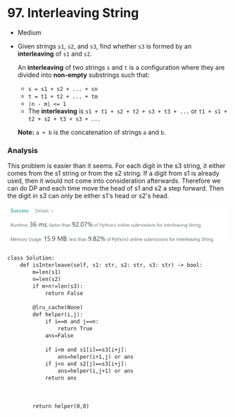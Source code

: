 # 97. Interleaving String

* Medium
*   Given strings `s1`, `s2`, and `s3`, find whether `s3` is formed by an **interleaving** of `s1` and `s2`.

    An **interleaving** of two strings `s` and `t` is a configuration where they are divided into **non-empty** substrings such that:

    * `s = s1 + s2 + ... + sn`
    * `t = t1 + t2 + ... + tm`
    * `|n - m| <= 1`
    * The **interleaving** is `s1 + t1 + s2 + t2 + s3 + t3 + ...` or `t1 + s1 + t2 + s2 + t3 + s3 + ...`

    **Note:** `a + b` is the concatenation of strings `a` and `b`.

### Analysis&#x20;

This problem is easier than it seems. For each digit in the s3 string, it either comes from the s1 string or from the s2 string. If a digit from s1 is already used, then it would not come into consideration afterwards. Therefore we can do DP and each time move the head of s1 and s2 a step forward. Then the digit in s3 can only be either s1's head or s2's head.&#x20;

![](<../.gitbook/assets/image (10).png>)

```
class Solution:
    def isInterleave(self, s1: str, s2: str, s3: str) -> bool:
        m=len(s1)
        n=len(s2)
        if m+n!=len(s3):
            return False

        @lru_cache(None)
        def helper(i,j):
            if i==m and j==n:
                return True
            ans=False
            
            if i<m and s1[i]==s3[i+j]:
                ans=helper(i+1,j) or ans
            if j<n and s2[j]==s3[i+j]:
                ans=helper(i,j+1) or ans
            return ans 
        
        
        
        return helper(0,0)
```
